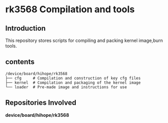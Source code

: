 # rk3568 Compilation and tools

## Introduction

This repository stores scripts for compiling and packing kernel image,burn tools.

## contents

```
/device/board/hihope/rk3568
├── cfg     # Compilation and construction of key cfg files
├── kernel  # Compilation and packaging of the kernel image
└── loader  # Pre-made image and instructions for use

```


## Repositories Involved

**device/board/hihope/rk3568**
